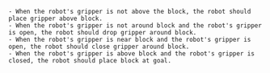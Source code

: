 
    - When the robot's gripper is not above the block, the robot should place gripper above block.
    - When the robot's gripper is not around block and the robot's gripper is open, the robot should drop gripper around block.
    - When the robot's gripper is near block and the robot's gripper is open, the robot should close gripper around block.
    - When the robot's gripper is above block and the robot's gripper is closed, the robot should place block at goal.
